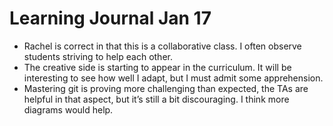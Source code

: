<h1>Learning Journal Jan 17</h1>
<ul>
<li>Rachel is correct in that this is a collaborative class.  I often observe students striving to help each other.</li>  
<li>The creative side is starting to appear in the curriculum.  It will be interesting to see how well I adapt, but I must admit some apprehension.</li>
<li>Mastering git is proving more challenging than expected, the TAs are helpful in that aspect, but it’s still a bit discouraging.  I think more diagrams would help.</li>
</ul>